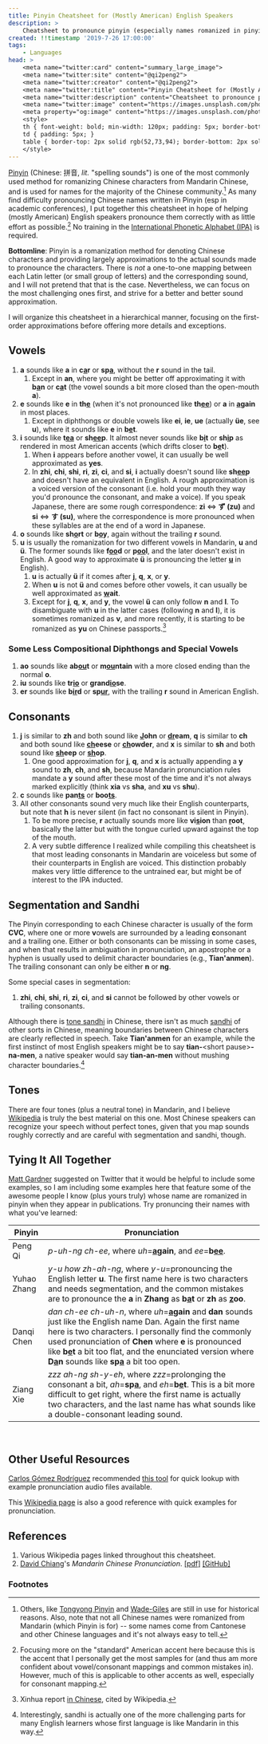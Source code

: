 ```yaml
---
title: Pinyin Cheatsheet for (Mostly American) English Speakers
description: >
    Cheatsheet to pronounce pinyin (especially names romanized in pinyin) for English speakers (mostly applicable to the American accent).
created: !!timestamp '2019-7-26 17:00:00'
tags:
    - Languages
head: >
    <meta name="twitter:card" content="summary_large_image">
    <meta name="twitter:site" content="@qi2peng2">
    <meta name="twitter:creator" content="@qi2peng2">
    <meta name="twitter:title" content="Pinyin Cheatsheet for (Mostly American) English Speakers">
    <meta name="twitter:description" content="Cheatsheet to pronounce pinyin (especially names romanized in pinyin) for English speakers (mostly applicable to the American accent).">
    <meta name="twitter:image" content="https://images.unsplash.com/photo-1523903716430-8b05cc1ce968?ixlib=rb-1.2.1&ixid=eyJhcHBfaWQiOjEyMDd9&auto=format&fit=crop&w=3134&q=80">
    <meta property="og:image" content="https://images.unsplash.com/photo-1523903716430-8b05cc1ce968?ixlib=rb-1.2.1&ixid=eyJhcHBfaWQiOjEyMDd9&auto=format&fit=crop&w=3134&q=80">
    <style>
    th { font-weight: bold; min-width: 120px; padding: 5px; border-bottom: 1px solid rgb(102,123,144);}
    td { padding: 5px; }
    table { border-top: 2px solid rgb(52,73,94); border-bottom: 2px solid rgb(52,73,94); margin: 0px 30px;}
    </style>
---
```


[Pinyin](https://en.wikipedia.org/wiki/Pinyin) (Chinese: 拼音, _lit._ "spelling sounds") is one of the most commonly used method for romanizing Chinese characters from Mandarin Chinese, and is used for names for the majority of the Chinese community.[^1] As many find difficulty pronouncing Chinese names written in Pinyin (esp in academic conferences), I put together this cheatsheet in hope of helping (mostly American) English speakers pronounce them correctly with as little effort as possible.[^2] No training in the [International Phonetic Alphabet (IPA)](https://en.wikipedia.org/wiki/International_Phonetic_Alphabet) is required.


**Bottomline**: Pinyin is a romanization method for denoting Chinese characters and providing largely approximations to the actual sounds made to pronounce the characters. There is *not* a one-to-one mapping between each Latin letter (or small group of letters) and the corresponding sound, and I will not pretend that that is the case. Nevertheless, we can focus on the most challenging ones first, and strive for a better and better sound approximation.

I will organize this cheatsheet in a hierarchical manner, focusing on the first-order approximations before offering more details and exceptions.

## Vowels

1. **a** sounds like **a** in **c<u>a</u>r** or **sp<u>a</u>**, without the **r** sound in the tail.
	1. Except in **an**, where you might be better off approximating it with **b<u>a</u>n** or **c<u>a</u>t** (the vowel sounds a bit more closed than the open-mouth **a**).
2. **e** sounds like **e** in **th<u>e</u>** (when it's not pronounced like **th<u>ee</u>**) or **a** in **<u>a</u>gain** in most places.
	1. Except in diphthongs or double vowels like **ei**, **ie**, **ue** (actually **üe**, see **u**), where it sounds like **e** in **b<u>e</u>t**.
3. **i** sounds like **t<u>ea</u>** or **sh<u>ee</u>p**. It almost never sounds like **b<u>i</u>t** or **sh<u>i</u>p** as rendered in most American accents (which drifts closer to **b<u>e</u>t**).
	1. When **i** appears before another vowel, it can usually be well approximated as **<u>y</u>es**.
	2. In **zhi**, **chi**, **shi**, **ri**, **zi**, **ci**, and **si**, **i** actually doesn't sound like **sh<u>ee</u>p** and doesn't have an equivalent in English. A rough approximation is a voiced version of the consonant (i.e. hold your mouth they way you'd pronounce the consonant, and make a voice). If you speak Japanese, there are some rough correspondence: **zi** <=> **ず (zu)** and **si** <=> **す (su)**, where the correspondence is more pronounced when these syllables are at the end of a word in Japanese.
4. **o** sounds like **sh<u>o</u>rt** or **b<u>o</u>y**, again without the trailing **r** sound.
5. **u** is usually the romanization for two different vowels in Mandarin, **u** and **ü**. The former sounds like **f<u>oo</u>d** or **p<u>oo</u>l**, and the later doesn't exist in English. A good way to approximate **ü** is pronouncing the letter **<u>u</u>** in English).
	1. **u** is actually **ü** if it comes after **j**, **q**, **x**, or **y**.
	2. When **u** is not **ü** and comes before other vowels, it can usually be well approximated as **<u>w</u>ait**.
	3. Except for **j**, **q**, **x**, and **y**, the vowel **ü** can only follow **n** and **l**. To disambiguate with **u** in the latter cases (following **n** and **l**), it is sometimes romanized as **v**, and more recently, it is starting to be romanized as **yu** on Chinese passports.[^3]

### Some Less Compositional Diphthongs and Special Vowels

1. **ao** sounds like **ab<u>ou</u>t** or **m<u>ou</u>ntain** with a more closed ending than the normal **o**.
2. **iu** sounds like **tr<u>io</u>** or **grand<u>io</u>se**.
3. **er** sounds like **b<u>ir</u>d** or **sp<u>ur</u>**, with the trailing **r** sound in American English.

## Consonants

1. **j** is similar to **zh** and both sound like **<u>J</u>ohn** or **<u>dr</u>eam**, **q** is similar to **ch** and both sound like **<u>ch</u>eese** or **<u>ch</u>owder**, and **x** is similar to **sh** and both sound like **<u>sh</u>eep** or **<u>sh</u>op**.
	1. One good approximation for **j**, **q**, and **x** is actually appending a **y** sound to **zh**, **ch**, and **sh**, because Mandarin pronunciation rules mandate a **y** sound after these most of the time and it's not always marked explicitly (think **xia** vs **sha**, and **xu** vs **shu**).
2. **c** sounds like **pan<u>ts</u>** or **boo<u>ts</u>**.
3. All other consonants sound very much like their English counterparts, but note that **h** is never silent (in fact no consonant is silent in Pinyin).
	1. To be more precise, **r** actually sounds more like **vi<u>s</u>ion** than **<u>r</u>oot**, basically the latter but with the tongue curled upward against the top of the mouth.
	2. A very subtle difference I realized while compiling this cheatsheet is that most leading consonants in Mandarin are voiceless but some of their counterparts in English are voiced. This distinction probably makes very little difference to the untrained ear, but might be of interest to the IPA inducted.

## Segmentation and Sandhi

The Pinyin corresponding to each Chinese character is usually of the form **CVC**, where one or more **v**owels are surrounded by a leading **c**onsonant and a trailing one. Either or both consonants can be missing in some cases, and when that results in ambiguation in pronunciation, an apostrophe or a hyphen is usually used to delimit character boundaries (e.g., **Tian'anmen**). The trailing consonant can only be either **n** or **ng**.

Some special cases in segmentation:

1. **zhi**, **chi**, **shi**, **ri**, **zi**, **ci**, and **si** cannot be followed by other vowels or trailing consonants.

Although there is [tone sandhi](https://en.wikipedia.org/wiki/Tone_sandhi) in Chinese, there isn't as much [sandhi](https://en.wikipedia.org/wiki/Sandhi) of other sorts in Chinese, meaning boundaries between Chinese characters are clearly reflected in speech. Take **Tian'anmen** for an example, while the first instinct of most English speakers might be to say **tian-**&lt;short pause&gt;**-na-men**, a native speaker would say **tian-an-men** without mushing character boundaries.[^4]

## Tones

There are four tones (plus a neutral tone) in Mandarin, and I believe [Wikipedia](https://en.wikipedia.org/wiki/Pinyin#Tones) is truly the best material on this one. Most Chinese speakers can recognize your speech without perfect tones, given that you map sounds roughly correctly and are careful with segmentation and sandhi, though.

## Tying It All Together

[Matt Gardner](https://twitter.com/nlpmattg) suggested on Twitter that it would be helpful to include some examples, so I am including some examples here that feature some of the awesome people I know (plus yours truly) whose name are romanized in pinyin when they appear in publications. Try pronuncing their names with what you've learned:

| Pinyin  | Pronunciation |
|---------|---------------|
| Peng Qi | _p-uh-ng ch-ee_, where _uh_=**<u>a</u>gain**, and _ee_=**b<u>ee</u>**.|
| Yuhao Zhang | _y-u how zh-ah-ng_, where _y-u_=pronouncing the English letter **u**. The first name here is two characters and needs segmentation, and the common mistakes are to pronounce the **a** in **Zhang** as **b<u>a</u>t** or **zh** as **<u>z</u>oo**. |
| Danqi Chen | _dan ch-ee ch-uh-n_, where _uh_=**<u>a</u>gain** and **dan** sounds just like the English name Dan. Again the first name here is two characters. I personally find the commonly used pronunciation of **Chen** where **e** is pronounced like **b<u>e</u>t** a bit too flat, and the enunciated version where **D<u>a</u>n** sounds like **sp<u>a</u>** a bit too open. |
| Ziang Xie | _zzz ah-ng sh-y-eh_, where _zzz_=prolonging the consonant a bit, _ah_=**sp<u>a</u>**, and _eh_=**b<u>e</u>t**. This is a bit more difficult to get right, where the first name is actually two characters, and the last name has what sounds like a double-consonant leading sound. |

<br/>

## Other Useful Resources

[Carlos Gómez Rodríguez](http://www.grupolys.org/~cgomezr/) recommended [this tool](https://www.yoyochinese.com/chinese-learning-tools/Mandarin-Chinese-pronunciation-lesson/pinyin-chart-table) for quick lookup with example pronunciation audio files available.

This [Wikipedia page](https://en.wikipedia.org/wiki/Help:IPA/Mandarin) is also a good reference with quick examples for pronunciation.

## References

1. Various Wikipedia pages linked throughout this cheatsheet.
2. [David Chiang](https://www3.nd.edu/~dchiang/)'s _Mandarin Chinese Pronunciation_. [[pdf]](https://www3.nd.edu/~dchiang/Pinyin.pdf) [[GitHub]](https://github.com/davidweichiang/pronunciation/blob/master/pinyin.md)

### Footnotes
[^1]: Others, like [Tongyong Pinyin](https://en.wikipedia.org/wiki/Tongyong_Pinyin) and [Wade-Giles](https://en.wikipedia.org/wiki/Wade%E2%80%93Giles) are still in use for historical reasons. Also, note that not all Chinese names were romanized from Mandarin (which Pinyin is for) -- some names come from Cantonese and other Chinese languages and it's not always easy to tell.
[^2]: Focusing more on the "standard" American accent here because this is the accent that I personally get the most samples for (and thus am more confident about vowel/consonant mappings and common mistakes in). However, much of this is applicable to other accents as well, especially for consonant mapping.
[^3]: Xinhua report [in Chinese](https://web.archive.org/web/20140714182037/http://wx.xinhuanet.com/2012-08/23/c_112822099.htm), cited by Wikipedia.
[^4]: Interestingly, sandhi is actually one of the more challenging parts for many English learners whose first language is like Mandarin in this way.
